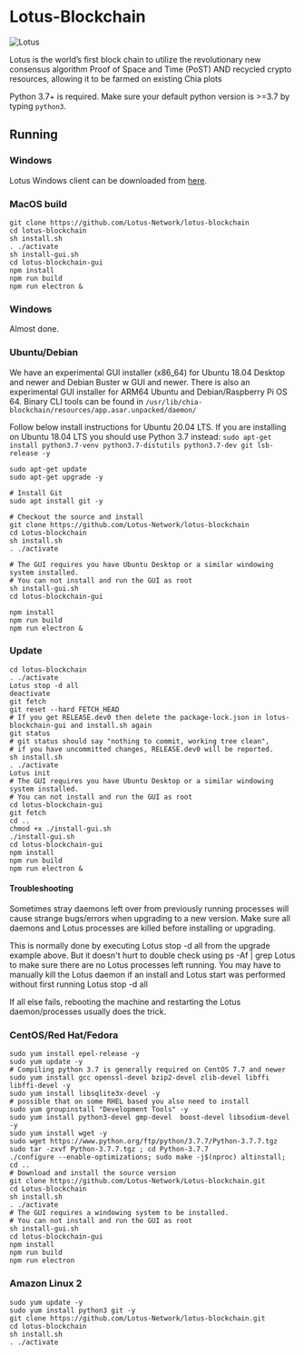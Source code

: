 # Lotus-Blockchain

![Lotus](https://i0.wp.com/Lotus.farm/wp-content/uploads/2021/05/banner-logo.pn)


Lotus is the world’s first block chain to utilize the revolutionary new consensus algorithm Proof of Space and Time (PoST) AND recycled crypto resources, allowing it to be farmed on existing Chia plots

Python 3.7+ is required. Make sure your default python version is >=3.7
by typing `python3`.

## Running

### Windows 

Lotus Windows client can be downloaded from [here](https://elasticbeanstalk-us-west-2-793349189011.s3.us-west-2.amazonaws.com/Lotus-win32-x64.zip).


### MacOS build
```
git clone https://github.com/Lotus-Network/lotus-blockchain
cd lotus-blockchain
sh install.sh
. ./activate
sh install-gui.sh
cd lotus-blockchain-gui
npm install
npm run build
npm run electron &
```

### Windows
Almost done.

### Ubuntu/Debian
We have an experimental GUI installer (x86_64) for Ubuntu 18.04 Desktop and newer and Debian Buster w GUI and newer. There is also an experimental GUI installer for ARM64 Ubuntu and Debian/Raspberry Pi OS 64. Binary CLI tools can be found in `/usr/lib/chia-blockchain/resources/app.asar.unpacked/daemon/`

Follow below install instructions for Ubuntu 20.04 LTS. If you are installing on Ubuntu 18.04 LTS you should use Python 3.7 instead: `sudo apt-get install python3.7-venv python3.7-distutils python3.7-dev git lsb-release -y`
```
sudo apt-get update
sudo apt-get upgrade -y

# Install Git
sudo apt install git -y

# Checkout the source and install
git clone https://github.com/Lotus-Network/lotus-blockchain
cd Lotus-blockchain
sh install.sh
. ./activate

# The GUI requires you have Ubuntu Desktop or a similar windowing system installed.
# You can not install and run the GUI as root
sh install-gui.sh
cd lotus-blockchain-gui

npm install
npm run build
npm run electron &
```

### Update
```
cd lotus-blockchain
. ./activate
Lotus stop -d all
deactivate
git fetch
git reset --hard FETCH_HEAD
# If you get RELEASE.dev0 then delete the package-lock.json in lotus-blockchain-gui and install.sh again
git status
# git status should say "nothing to commit, working tree clean", 
# if you have uncommitted changes, RELEASE.dev0 will be reported.
sh install.sh
. ./activate
Lotus init
# The GUI requires you have Ubuntu Desktop or a similar windowing system installed.
# You can not install and run the GUI as root
cd lotus-blockchain-gui
git fetch
cd ..
chmod +x ./install-gui.sh
./install-gui.sh
cd lotus-blockchain-gui
npm install
npm run build
npm run electron &
```
#### Troubleshooting

Sometimes stray daemons left over from previously running processes will cause strange bugs/errors when upgrading to a new version. Make sure all daemons and Lotus processes are killed before installing or upgrading.

This is normally done by executing Lotus stop -d all from the upgrade example above.
But it doesn't hurt to double check using ps -Af | grep Lotus to make sure there are no Lotus processes left running. You may have to manually kill the Lotus daemon if an install and Lotus start was performed without first running Lotus stop -d all

If all else fails, rebooting the machine and restarting the Lotus daemon/processes usually does the trick.

### CentOS/Red Hat/Fedora
```
sudo yum install epel-release -y
sudo yum update -y
# Compiling python 3.7 is generally required on CentOS 7.7 and newer
sudo yum install gcc openssl-devel bzip2-devel zlib-devel libffi libffi-devel -y
sudo yum install libsqlite3x-devel -y
# possible that on some RHEL based you also need to install
sudo yum groupinstall "Development Tools" -y
sudo yum install python3-devel gmp-devel  boost-devel libsodium-devel -y
sudo yum install wget -y
sudo wget https://www.python.org/ftp/python/3.7.7/Python-3.7.7.tgz
sudo tar -zxvf Python-3.7.7.tgz ; cd Python-3.7.7
./configure --enable-optimizations; sudo make -j$(nproc) altinstall; cd ..
# Download and install the source version
git clone https://github.com/Lotus-Network/Lotus-blockchain.git
cd Lotus-blockchain
sh install.sh
. ./activate
# The GUI requires a windowing system to be installed.
# You can not install and run the GUI as root
sh install-gui.sh
cd lotus-blockchain-gui
npm install
npm run build
npm run electron
```

### Amazon Linux 2
```
sudo yum update -y
sudo yum install python3 git -y
git clone https://github.com/Lotus-Network/lotus-blockchain.git
cd lotus-blockchain
sh install.sh
. ./activate
```
